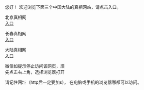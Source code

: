 
  您好！ 欢迎浏览下面三个中国大陆的真相网站，请点击入口。 <br/>


   
   北京真相网<br/>
<a href="https://is.gd/gsXczn" id="bjLink" rel="nofollow">入口</a>

  长春真相网<br/>
<a href="https://is.gd/uyTQy1" id="ccLink" rel="nofollow">入口</a>

   大陆真相网<br/>
<a href="https://is.gd/ZDbQcu" id="dlLink" rel="nofollow">入口</a>






  微信如提示停止访问该网页，须<br/>
  先点击右上角，选择浏览器打开<br/>

  请记住网址（http后一定要加s）， 在电脑或手机的浏览器哪都可以访问。
